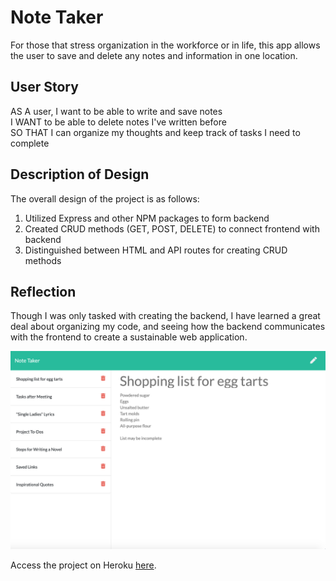 # Note Taker

For those that stress organization in the workforce or in life, this app allows the user to save and delete any notes and information in one location. 

## User Story

AS A user, I want to be able to write and save notes  
I WANT to be able to delete notes I've written before  
SO THAT I can organize my thoughts and keep track of tasks I need to complete

## Description of Design

The overall design of the project is as follows:
1) Utilized Express and other NPM packages to form backend
2) Created CRUD methods (GET, POST, DELETE) to connect frontend with backend
3) Distinguished between HTML and API routes for creating CRUD methods

## Reflection

Though I was only tasked with creating the backend, I have learned a great deal about organizing my code, and seeing how the backend communicates with the frontend to create a sustainable web application.

![image](Develop/public/assets/images/note-taker.png)

Access the project on Heroku [here]().